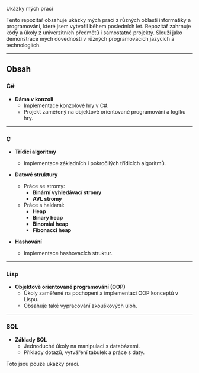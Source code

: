 Ukázky mých prací

Tento repozitář obsahuje ukázky mých prací z různých oblastí informatiky a programování, které jsem vytvořil během posledních let. Repozitář zahrnuje kódy a úkoly z univerzitních předmětů i samostatné projekty. Slouží jako demonstrace mých dovedností v různých programovacích jazycích a technologiích.

---

## Obsah

### C#  
- **Dáma v konzoli**  
  - Implementace konzolové hry v C#.  
  - Projekt zaměřený na objektově orientované programování a logiku hry.  

---

### C  
- **Třídicí algoritmy**  
  - Implementace základních i pokročilých třídicích algoritmů.  

- **Datové struktury**  
  - Práce se stromy:  
    - **Binární vyhledávací stromy**  
    - **AVL stromy**  
  - Práce s haldami:  
    - **Heap**  
    - **Binary heap**  
    - **Binomial heap**  
    - **Fibonacci heap**  

- **Hashování**  
  - Implementace hashovacích struktur.  

---

### Lisp  
- **Objektově orientované programování (OOP)**  
  - Úkoly zaměřené na pochopení a implementaci OOP konceptů v Lispu.  
  - Obsahuje také vypracování zkouškových úloh.  

---

### SQL  
- **Základy SQL**  
  - Jednoduché úkoly na manipulaci s databázemi.  
  - Příklady dotazů, vytváření tabulek a práce s daty.
 
Toto jsou pouze ukázky prací.
